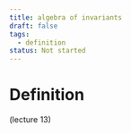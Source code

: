 ```yaml
---
title: algebra of invariants
draft: false
tags:
  - definition
status: Not started
---
```

# Definition
(lecture 13)